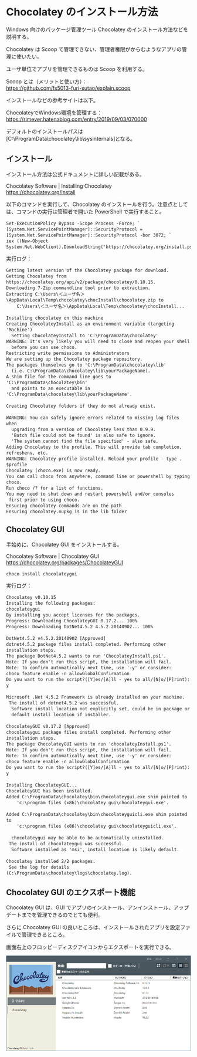 # Chocolatey のインストール方法
Windows 向けのパッケージ管理ツール Chocolatey のインストール方法などを説明する。

Chocolatey は Scoop で管理できない、管理者権限がからむようなアプリの管理に使いたい。

ユーザ単位でアプリを管理できるものは Scoop を利用する。

Scoop とは（メリットと使い方）：  
https://github.com/fs5013-furi-sutao/explain.scoop

インストールなどの参考サイトは以下。

ChocolateyでWindows環境を管理する：  
https://rimever.hatenablog.com/entry/2019/09/03/070000  

デフォルトのインストールパスは[C:\ProgramData\chocolatey\lib\sysinternals]となる。  

## インストール  
インストール方法は公式ドキュメントに詳しい記載がある。

Chocolatey Software | Installing Chocolatey  
https://chocolatey.org/install

以下のコマンドを実行して、Chocolatey のインストールを行う。注意点としては、コマンドの実行は管理者で開いた PowerShell で実行すること。

```console
Set-ExecutionPolicy Bypass -Scope Process -Force; `
[System.Net.ServicePointManager]::SecurityProtocol = [System.Net.ServicePointManager]::SecurityProtocol -bor 3072; `
iex ((New-Object System.Net.WebClient).DownloadString('https://chocolatey.org/install.ps1'))
```

実行ログ：  
```
Getting latest version of the Chocolatey package for download.
Getting Chocolatey from https://chocolatey.org/api/v2/package/chocolatey/0.10.15.
Downloading 7-Zip commandline tool prior to extraction.
Extracting C:\Users\＜ユーザ名＞\AppData\Local\Temp\chocolatey\chocInstall\chocolatey.zip to 
    C:\Users\＜ユーザ名＞\AppData\Local\Temp\chocolatey\chocInstall...
    
Installing chocolatey on this machine
Creating ChocolateyInstall as an environment variable (targeting 'Machine')
  Setting ChocolateyInstall to 'C:\ProgramData\chocolatey'
WARNING: It's very likely you will need to close and reopen your shell
  before you can use choco.
Restricting write permissions to Administrators
We are setting up the Chocolatey package repository.
The packages themselves go to 'C:\ProgramData\chocolatey\lib'
  (i.e. C:\ProgramData\chocolatey\lib\yourPackageName).
A shim file for the command line goes to 'C:\ProgramData\chocolatey\bin'
  and points to an executable in 'C:\ProgramData\chocolatey\lib\yourPackageName'.

Creating Chocolatey folders if they do not already exist.

WARNING: You can safely ignore errors related to missing log files when
  upgrading from a version of Chocolatey less than 0.9.9.
  'Batch file could not be found' is also safe to ignore.
  'The system cannot find the file specified' - also safe.
Adding Chocolatey to the profile. This will provide tab completion, refreshenv, etc.
WARNING: Chocolatey profile installed. Reload your profile - type . $profile
Chocolatey (choco.exe) is now ready.
You can call choco from anywhere, command line or powershell by typing choco.
Run choco /? for a list of functions.
You may need to shut down and restart powershell and/or consoles
 first prior to using choco.
Ensuring chocolatey commands are on the path
Ensuring chocolatey.nupkg is in the lib folder
```

## Chocolatey GUI
手始めに、Chocolatey GUI をインストールする。

Chocolatey Software | Chocolatey GUI  
https://chocolatey.org/packages/ChocolateyGUI

```console
choco install chocolateygui
```

実行ログ：  
```
Chocolatey v0.10.15
Installing the following packages:
chocolateygui
By installing you accept licenses for the packages.
Progress: Downloading ChocolateyGUI 0.17.2... 100%
Progress: Downloading DotNet4.5.2 4.5.2.20140902... 100%

DotNet4.5.2 v4.5.2.20140902 [Approved]
dotnet4.5.2 package files install completed. Performing other installation steps.
The package DotNet4.5.2 wants to run 'ChocolateyInstall.ps1'.
Note: If you don't run this script, the installation will fail.
Note: To confirm automatically next time, use '-y' or consider:
choco feature enable -n allowGlobalConfirmation
Do you want to run the script?([Y]es/[A]ll - yes to all/[N]o/[P]rint): y

Microsoft .Net 4.5.2 Framework is already installed on your machine.
 The install of dotnet4.5.2 was successful.
  Software install location not explicitly set, could be in package or
  default install location if installer.

ChocolateyGUI v0.17.2 [Approved]
chocolateygui package files install completed. Performing other installation steps.
The package ChocolateyGUI wants to run 'chocolateyInstall.ps1'.
Note: If you don't run this script, the installation will fail.
Note: To confirm automatically next time, use '-y' or consider:
choco feature enable -n allowGlobalConfirmation
Do you want to run the script?([Y]es/[A]ll - yes to all/[N]o/[P]rint): y

Installing ChocolateyGUI...
ChocolateyGUI has been installed.
Added C:\ProgramData\chocolatey\bin\chocolateygui.exe shim pointed to 
    'c:\program files (x86)\chocolatey gui\chocolateygui.exe'.
    
Added C:\ProgramData\chocolatey\bin\chocolateyguicli.exe shim pointed to 
    'c:\program files (x86)\chocolatey gui\chocolateyguicli.exe'.
    
  chocolateygui may be able to be automatically uninstalled.
 The install of chocolateygui was successful.
  Software installed as 'msi', install location is likely default.

Chocolatey installed 2/2 packages.
 See the log for details (C:\ProgramData\chocolatey\logs\chocolatey.log).
 ```

## Chocolatey GUI のエクスポート機能
Chocolatey GUI は、GUI でアプリのインストール、アンインストール、アップデートまでを管理できるのでとても便利。

さらに Chocolatey GUI の良いところは、インストールされたアプリを設定ファイルで管理できるところ。

画面右上のフロッピーディスクアイコンからエクスポートを実行できる。

![Chocolatey GUI](./chocolatey.png)
